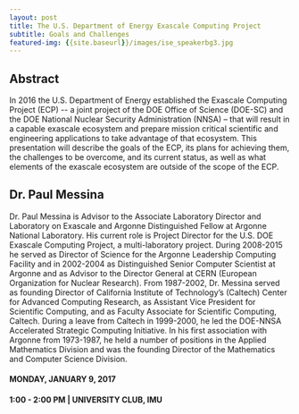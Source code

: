 ```yaml
---
layout: post
title: The U.S. Department of Energy Exascale Computing Project
subtitle: Goals and Challenges
featured-img: {{site.baseurl}}/images/ise_speakerbg3.jpg
---
```


## Abstract

In 2016 the U.S. Department of Energy established the Exascale Computing Project (ECP) -- a joint project
of the DOE Office of Science (DOE-SC) and the DOE National Nuclear Security Administration (NNSA) –
that will result in a capable exascale ecosystem and prepare mission critical scientific and engineering
applications to take advantage of that ecosystem.
This presentation will describe the goals of the ECP, its plans for achieving them, the challenges to be
overcome, and its current status, as well as what elements of the exascale ecosystem are outside of the
scope of the ECP.


## Dr. Paul Messina
Dr. Paul Messina is Advisor to the Associate Laboratory Director and
Laboratory on Exascale and Argonne Distinguished Fellow at Argonne
National Laboratory.
His current role is Project Director for the U.S. DOE Exascale Computing
Project, a multi-laboratory project. During 2008-2015 he served as
Director of Science for the Argonne Leadership Computing Facility and in
2002-2004 as Distinguished Senior Computer Scientist at Argonne and
as Advisor to the Director General at CERN (European Organization for
Nuclear Research).
From 1987-2002, Dr. Messina served as founding Director of California
Institute of Technology’s (Caltech) Center for Advanced Computing Research, as Assistant Vice President
for Scientific Computing, and as Faculty Associate for Scientific Computing, Caltech. During a leave from
Caltech in 1999-2000, he led the DOE-NNSA Accelerated Strategic Computing Initiative.
In his first association with Argonne from 1973-1987, he held a number of positions in the Applied Mathematics
Division and was the founding Director of the Mathematics and Computer Science Division.


#### MONDAY, JANUARY 9, 2017

#### 1:00 - 2:00 PM | UNIVERSITY CLUB, IMU
